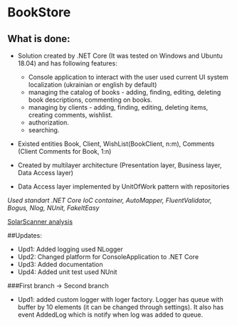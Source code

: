 # BookStore

## What is done:
* Solution created by .NET Core (It was tested on Windows and Ubuntu 18.04) and has following features:
    * Console application to interact with the user used current UI system localization (ukrainian or english by default)
    * managing the catalog of books - adding, finding, editing, deleting book descriptions, commenting on books.
    * managing by clients - adding, finding, editing, deleting items, creating comments, wishlist.
    * authorization.
    * searching. 

* Existed entities Book, Client, WishList(BookClient, n:m), Comments (Client Comments for Book, 1:n) 
* Created by multilayer architecture (Presentation layer, Business layer, Data Access layer)
* Data Access layer implemented by UnitOfWork pattern with repositories

*Used standart .NET Core IoC container, AutoMapper, FluentValidator, Bogus, Nlog, NUnit, FakeItEasy*

[SolarScanner analysis](https://sonarcloud.io/dashboard?id=5211bookstore)

##Updates:
* Upd1: Added logging used NLogger
* Upd2: Changed platform for ConsoleApplication to .NET Core
* Upd3: Added documentation
* Upd4: Added unit test used NUnit

###First branch -> Second branch
* Upd1: added custom logger with loger factory. Logger has queue with buffer by 10 elements (it can be changed through settings). It also has event AddedLog which is notify when log was added to queue.